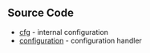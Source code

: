 Source Code
---
* [cfg](cfg.js) - internal configuration
* [configuration](configuration.js) - configuration handler
